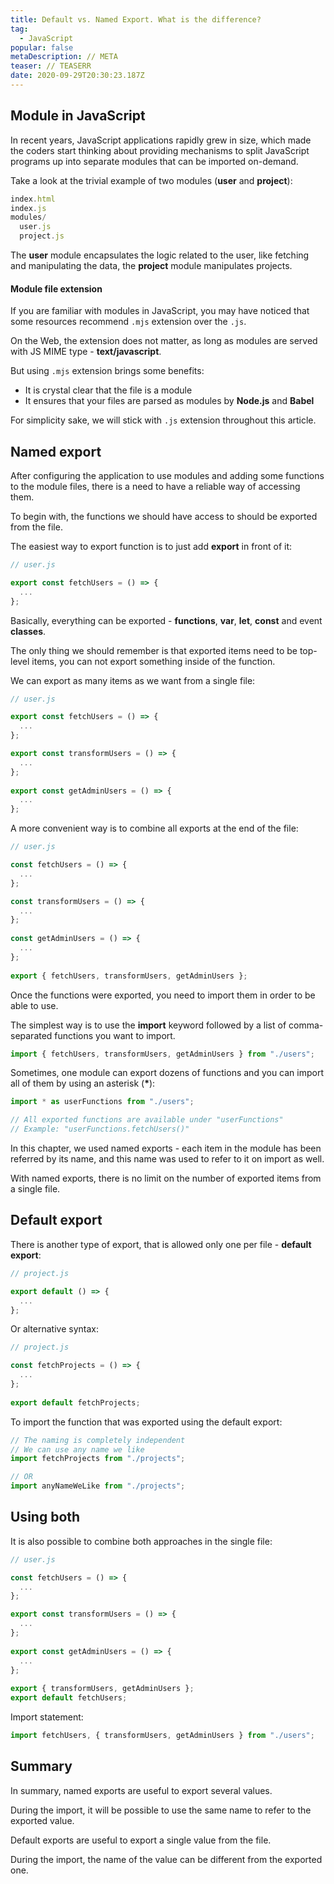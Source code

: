 ```yaml
---
title: Default vs. Named Export. What is the difference?
tag:
  - JavaScript
popular: false
metaDescription: // META
teaser: // TEASERR
date: 2020-09-29T20:30:23.187Z
---
```

## Module in JavaScript

In recent years, JavaScript applications rapidly grew in size, which made the coders start thinking about providing mechanisms to split JavaScript programs up into separate modules that can be imported on-demand.

Take a look at the trivial example of two modules (**user** and **project**):

```javascript
index.html
index.js
modules/
  user.js
  project.js
```

The **user** module encapsulates the logic related to the user, like fetching and manipulating the data, the **project** module manipulates projects.

#### Module file extension

If you are familiar with modules in JavaScript, you may have noticed that some resources recommend `.mjs` extension over the `.js`.

On the Web, the extension does not matter, as long as modules are served with JS MIME type - **text/javascript**.

But using `.mjs` extension brings some benefits:

* It is crystal clear that the file is a module
* It ensures that your files are parsed as modules by **Node.js** and **Babel**

For simplicity sake, we will stick with `.js` extension throughout this article.

## Named export

After configuring the application to use modules and adding some functions to the module files, there is a need to have a reliable way of accessing them.

To begin with, the functions we should have access to should be exported from the file.

The easiest way to export function is to just add **export** in front of it:

```javascript
// user.js

export const fetchUsers = () => {
  ...
};
```

Basically, everything can be exported - **functions**, **var**, **let**, **const** and event **classes**.

The only thing we should remember is that exported items need to be top-level items, you can not export something inside of the function.

We can export as many items as we want from a single file:

```javascript
// user.js

export const fetchUsers = () => {
  ...
};

export const transformUsers = () => {
  ...
};
  
export const getAdminUsers = () => {
  ...
};
```

A more convenient way is to combine all exports at the end of the file:

```javascript
// user.js

const fetchUsers = () => {
  ...
};

const transformUsers = () => {
  ...
};
  
const getAdminUsers = () => {
  ...
};
  
export { fetchUsers, transformUsers, getAdminUsers };
```

Once the functions were exported, you need to import them in order to be able to use.

The simplest way is to use the **import** keyword followed by a list of comma-separated functions you want to import.

```javascript
import { fetchUsers, transformUsers, getAdminUsers } from "./users";
```

Sometimes, one module can export dozens of functions and you can import all of them by using an asterisk (**\***):

```javascript
import * as userFunctions from "./users";

// All exported functions are available under "userFunctions"
// Example: "userFunctions.fetchUsers()"
```

In this chapter, we used named exports - each item in the module has been referred by its name, and this name was used to refer to it on import as well.

With named exports, there is no limit on the number of exported items from a single file.

## Default export

There is another type of export, that is allowed only one per file - **default export**:

```javascript
// project.js

export default () => {
  ...
};
```

Or alternative syntax:

```javascript
// project.js

const fetchProjects = () => {
  ...
};
  
export default fetchProjects;
```

To import the function that was exported using the default export:

```javascript
// The naming is completely independent
// We can use any name we like
import fetchProjects from "./projects";

// OR
import anyNameWeLike from "./projects";


```

## Using both

It is also possible to combine both approaches in the single file:

```javascript
// user.js

const fetchUsers = () => {
  ...
};

export const transformUsers = () => {
  ...
};
  
export const getAdminUsers = () => {
  ...
};
  
export { transformUsers, getAdminUsers };
export default fetchUsers;
```

Import statement:

```javascript
import fetchUsers, { transformUsers, getAdminUsers } from "./users";
```

## Summary

In summary, named exports are useful to export several values. 

During the import, it will be possible to use the same name to refer to the exported value.

Default exports are useful to export a single value from the file. 

During the import, the name of the value can be different from the exported one.